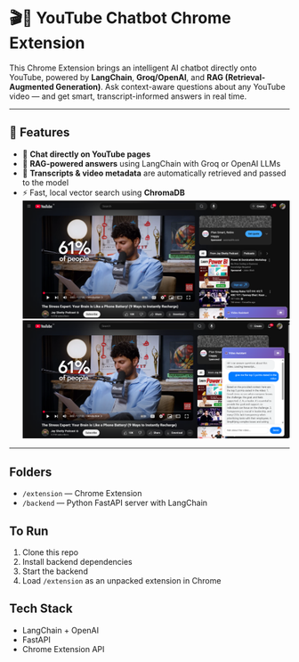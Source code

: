 # 🎬🤖 YouTube Chatbot Chrome Extension

This Chrome Extension brings an intelligent AI chatbot directly onto YouTube, powered by **LangChain**, **Groq/OpenAI**, and **RAG (Retrieval-Augmented Generation)**. Ask context-aware questions about any YouTube video — and get smart, transcript-informed answers in real time.

---

## 🚀 Features

- 💬 **Chat directly on YouTube pages**
- 🧠 **RAG-powered answers** using LangChain with Groq or OpenAI LLMs
- 📄 **Transcripts & video metadata** are automatically retrieved and passed to the model
- ⚡ Fast, local vector search using **ChromaDB**
  ![Chatbot widget](assets/chatbot-widget.png)
  ![Chatbot Interface](assets/chatbot-interface.png)

---

## Folders
- `/extension` — Chrome Extension
- `/backend` — Python FastAPI server with LangChain

## To Run
1. Clone this repo
2. Install backend dependencies
3. Start the backend
4. Load `/extension` as an unpacked extension in Chrome

## Tech Stack
- LangChain + OpenAI
- FastAPI
- Chrome Extension API
